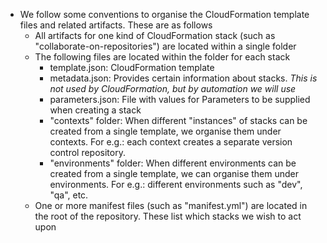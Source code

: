 - We follow some conventions to organise the CloudFormation template files and related artifacts. These are as follows
  - All artifacts for one kind of CloudFormation stack (such as "collaborate-on-repositories") are located within a single folder
  - The following files are located within the folder for each stack
    - template.json: CloudFormation template
    - metadata.json: Provides certain information about stacks. *This is not used by CloudFormation, but by automation we will use*
    - parameters.json: File with values for Parameters to be supplied when creating a stack
    - "contexts" folder: When different "instances" of stacks can be created from a single template, we organise them under contexts. For e.g.: each context creates a separate version control repository. 
    - "environments" folder: When different environments can be created from a single template, we can organise them under environments. For e.g.: different environments such as "dev", "qa", etc.
  - One or more manifest files (such as "manifest.yml") are located in the root of the repository. These list which stacks we wish to act upon  
